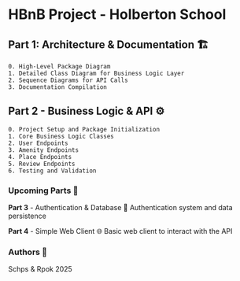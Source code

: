 # HBnB Project - Holberton School

## __Part 1__: Architecture & Documentation 🏗️

    0. High-Level Package Diagram
    1. Detailed Class Diagram for Business Logic Layer
    2. Sequence Diagrams for API Calls
    3. Documentation Compilation

## __Part 2__ - Business Logic & API ⚙️

    0. Project Setup and Package Initialization
    1. Core Business Logic Classes
    2. User Endpoints
    3. Amenity Endpoints
    4. Place Endpoints
    5. Review Endpoints 
    6. Testing and Validation

### Upcoming Parts 🚀


__Part 3__ - Authentication & Database 🔐
Authentication system and data persistence

__Part 4__ - Simple Web Client 🌐
Basic web client to interact with the API

### Authors 👥
Schps & Rpok
2025